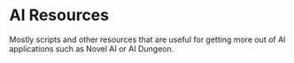 # AI Resources
Mostly scripts and other resources that are useful for getting more out of AI applications such as Novel AI or AI Dungeon.
